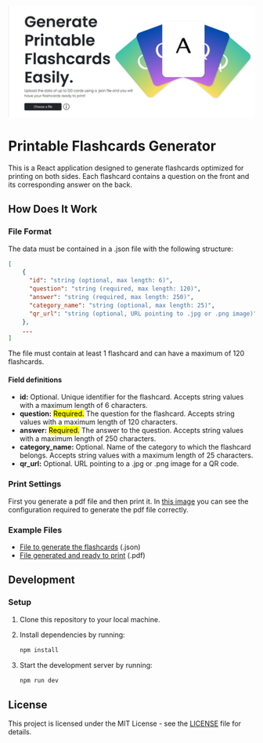 ![Printable Flashcards Generator screenshot](/public/assets/home-image.jpg)

# Printable Flashcards Generator

This is a React application designed to generate flashcards optimized for printing on both sides. Each flashcard contains a question on the front and its corresponding answer on the back.

## How Does It Work

### File Format

The data must be contained in a .json file with the following structure:

```json
[
    {
      "id": "string (optional, max length: 6)",
      "question": "string (required, max length: 120)",
      "answer": "string (required, max length: 250)",
      "category_name": "string (optional, max length: 25)",
      "qr_url": "string (optional, URL pointing to .jpg or .png image)"
    },
    ...
]
```

The file must contain at least 1 flashcard and can have a maximum of 120 flashcards.

#### Field definitions

- **id:** Optional. Unique identifier for the flashcard. Accepts string values with a maximum length of 6 characters.
- **question:** <mark>Required.</mark> The question for the flashcard. Accepts string values with a maximum length of 120 characters.
- **answer:** <mark>Required.</mark> The answer to the question. Accepts string values with a maximum length of 250 characters.
- **category_name:** Optional. Name of the category to which the flashcard belongs. Accepts string values with a maximum length of 25 characters.
- **qr_url:** Optional. URL pointing to a .jpg or .png image for a QR code.

### Print Settings

First you generate a pdf file and then print it.
In [this image](/public/assets/save_as_pdf_settings.png) you can see the configuration required to generate the pdf file correctly.

### Example Files

- [File to generate the flashcards](/public/assets/example.json) (.json)
- [File generated and ready to print](/public/assets/example.pdf) (.pdf)

## Development

### Setup

1. Clone this repository to your local machine.
2. Install dependencies by running:

   ```bash
   npm install
   ```

3. Start the development server by running:

   ```bash
   npm run dev
   ```

## License

This project is licensed under the MIT License - see the [LICENSE](LICENSE.md) file for details.
